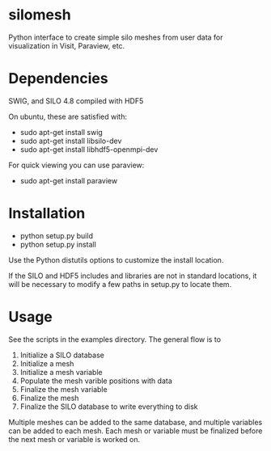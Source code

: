 silomesh
========

Python interface to create simple silo meshes from user data for visualization in Visit, Paraview, etc.

Dependencies
============

SWIG, and SILO 4.8 compiled with HDF5

On ubuntu, these are satisfied with:

* sudo apt-get install swig
* sudo apt-get install libsilo-dev
* sudo apt-get install libhdf5-openmpi-dev

For quick viewing you can use paraview:

* sudo apt-get install paraview

Installation
============

* python setup.py build
* python setup.py install

Use the Python distutils options to customize the install location.

If the SILO and HDF5 includes and libraries are not in standard locations, it will be necessary to modify a few paths in setup.py to locate them.

Usage
=====

See the scripts in the examples directory.  The general flow is to

1. Initialize a SILO database
2. Initialize a mesh
3. Initialize a mesh variable
4. Populate the mesh varible positions with data
5. Finalize the mesh variable
6. Finalize the mesh
7. Finalize the SILO database to write everything to disk

Multiple meshes can be added to the same database, and multiple variables can be added to each mesh.  Each mesh or variable must be finalized before the next mesh or variable is worked on.
